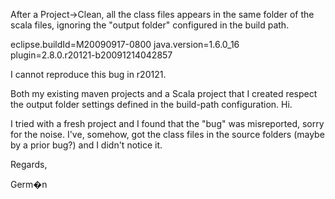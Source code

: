 After a Project->Clean, all the class files appears in the same folder of the scala files, ignoring the "output folder" configured in the build path.

eclipse.buildId=M20090917-0800
java.version=1.6.0_16
plugin=2.8.0.r20121-b20091214042857



I cannot reproduce this bug in r20121.

Both my existing maven projects and a Scala project that I created respect the output folder settings defined in the build-path configuration.
Hi.  

I tried with a fresh project and I found that the "bug" was misreported, sorry for the noise. I've, somehow, got the class files in the source folders (maybe by a prior bug?) and I didn't notice it.   

Regards,

Germ�n
